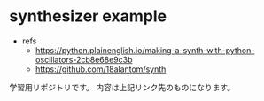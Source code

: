 # synthesizer example

- refs
	- https://python.plainenglish.io/making-a-synth-with-python-oscillators-2cb8e68e9c3b
	- https://github.com/18alantom/synth

学習用リポジトリです。
内容は上記リンク先のものになります。
